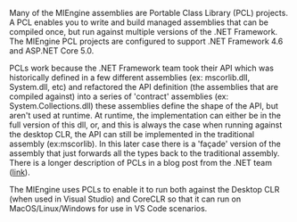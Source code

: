 Many of the MIEngine assemblies are Portable Class Library (PCL) projects. A PCL enables you to write and build managed assemblies that can be compiled once, but run against multiple versions of the .NET Framework. The MIEngine PCL projects are configured to support .NET Framework 4.6 and ASP.NET Core 5.0.

PCLs work because the .NET Framework team took their API which was historically defined in a few different assemblies (ex: mscorlib.dll, System.dll, etc) and refactored the API definition (the assemblies that are compiled against) into a series of 'contract' assemblies (ex: System.Collections.dll) these assemblies define the shape of the API, but aren't used at runtime. At runtime, the implementation can either be in the full version of this dll, or, and this is always the case when running against the desktop CLR, the API can still be implemented in the traditional assembly (ex:mscorlib). In this later case there is a 'façade' version of the assembly that just forwards all the types back to the traditional assembly. There is a longer description of PCLs in a blog post from the .NET team ([link](http://blogs.msdn.com/b/dotnet/archive/2014/12/04/introducing-net-core.aspx)).

The MIEngine uses PCLs to enable it to run both against the Desktop CLR (when used in Visual Studio) and CoreCLR so that it can run on MacOS/Linux/Windows for use in VS Code scenarios.
